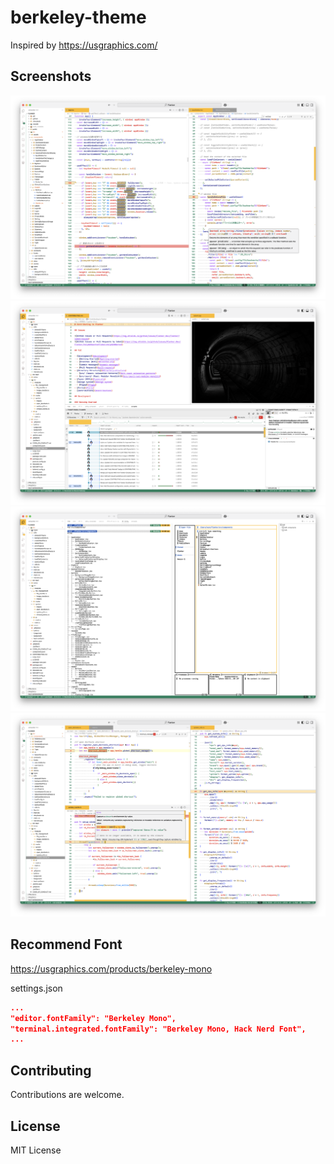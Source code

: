 # berkeley-theme

Inspired by https://usgraphics.com/

## Screenshots

<img src="./images/screenshot/preference1.png" alt="preference1" />
<img src="./images/screenshot/preference2.png" alt="preference2" />
<img src="./images/screenshot/preference3.png" alt="preference3" />
<img src="./images/screenshot/preference4.png" alt="preference4" />

## Recommend Font

https://usgraphics.com/products/berkeley-mono

settings.json

```json
...
"editor.fontFamily": "Berkeley Mono",
"terminal.integrated.fontFamily": "Berkeley Mono, Hack Nerd Font",
...
```

## Contributing

Contributions are welcome.

## License

MIT License
